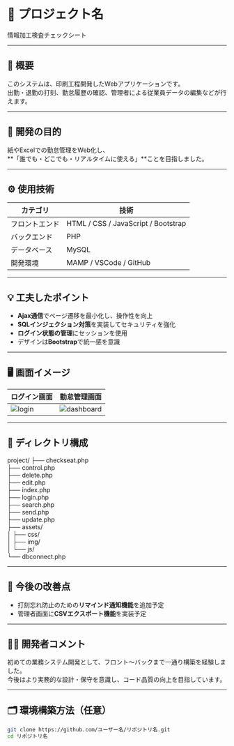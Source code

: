 # 🌸 プロジェクト名
情報加工検査チェックシート

---

## 📝 概要
このシステムは、印刷工程開発したWebアプリケーションです。  
出勤・退勤の打刻、勤怠履歴の確認、管理者による従業員データの編集などが行えます。

---

## 🎯 開発の目的
紙やExcelでの勤怠管理をWeb化し、  
**「誰でも・どこでも・リアルタイムに使える」**ことを目指しました。

---

## ⚙️ 使用技術
| カテゴリ | 技術 |
|-----------|------|
| フロントエンド | HTML / CSS / JavaScript / Bootstrap |
| バックエンド | PHP |
| データベース | MySQL |
| 開発環境 | MAMP / VSCode / GitHub |

---

## 💡 工夫したポイント
- **Ajax通信**でページ遷移を最小化し、操作性を向上  
- **SQLインジェクション対策**を実装してセキュリティを強化  
- **ログイン状態の管理**にセッションを使用  
- デザインは**Bootstrap**で統一感を意識  

---

## 🖥️ 画面イメージ
| ログイン画面 | 勤怠管理画面 |
|---------------|--------------|
| ![login](./images/login.png) | ![dashboard](./images/dashboard.png) |

---

## 📂 ディレクトリ構成
project/
├── checkseat.php  
├── control.php  
├── delete.php  
├── edit.php  
├── index.php  
├── login.php  
├── search.php  
├── send.php  
├── update.php  
├── assets/  
│ ├── css/  
│ ├── img/  
│ └── js/  
└── dbconnect.php


---

## 🚀 今後の改善点
- 打刻忘れ防止のための**リマインド通知機能**を追加予定  
- 管理者画面に**CSVエクスポート機能**を実装予定  

---

## 👩‍💻 開発者コメント
初めての業務システム開発として、フロント〜バックまで一通り構築を経験しました。  
今後はより実務的な設計・保守を意識し、コード品質の向上を目指しています。

---

## 🗂️ 環境構築方法（任意）
```bash
git clone https://github.com/ユーザー名/リポジトリ名.git
cd リポジトリ名
